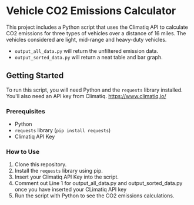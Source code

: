 # Vehicle CO2 Emissions Calculator

This project includes a Python script that uses the Climatiq API to calculate CO2 emissions for three types of vehicles over a distance of 16 miles. The vehicles considered are light, mid-range and heavy-duty vehicles.

- `output_all_data.py` will return the unfiltered emission data.
- `output_sorted_data.py` will return a neat table and bar graph. 

## Getting Started

To run this script, you will need Python and the `requests` library installed. You'll also need an API key from Climatiq. https://www.climatiq.io/

### Prerequisites

- Python
- `requests` library (`pip install requests`)
- Climatiq API Key

### How to Use

1. Clone this repository.
2. Install the `requests` library using pip.
3. Insert your Climatiq API Key into the script.
4. Comment out Line 1 for output_all_data.py and output_sorted_data.py once you have inserted your CLimatiq API key
4. Run the script with Python to see the CO2 emissions calculations.
